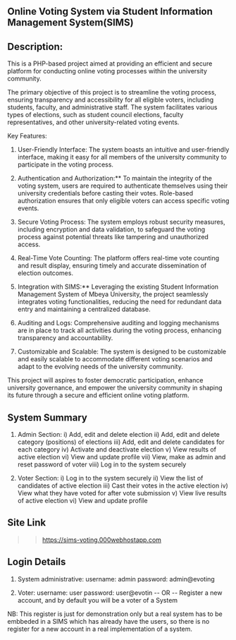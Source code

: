 ## Online Voting System via Student Information Management System(SIMS)

## Description:
This is a PHP-based project aimed at providing an efficient and secure platform for conducting online voting processes within the university community.

The primary objective of this project is to streamline the voting process, ensuring transparency and accessibility for all eligible voters, including students, faculty, and administrative staff. The system facilitates various types of elections, such as student council elections, faculty representatives, and other university-related voting events.

Key Features:
1. User-Friendly Interface: The system boasts an intuitive and user-friendly interface, making it easy for all members of the university community to participate in the voting process.

2. Authentication and Authorization:** To maintain the integrity of the voting system, users are required to authenticate themselves using their university credentials before casting their votes. Role-based authorization ensures that only eligible voters can access specific voting events.

3. Secure Voting Process: The system employs robust security measures, including encryption and data validation, to safeguard the voting process against potential threats like tampering and unauthorized access.

4. Real-Time Vote Counting: The platform offers real-time vote counting and result display, ensuring timely and accurate dissemination of election outcomes.

5. Integration with SIMS:** Leveraging the existing Student Information Management System of Mbeya University, the project seamlessly integrates voting functionalities, reducing the need for redundant data entry and maintaining a centralized database.

6. Auditing and Logs: Comprehensive auditing and logging mechanisms are in place to track all activities during the voting process, enhancing transparency and accountability.

7. Customizable and Scalable: The system is designed to be customizable and easily scalable to accommodate different voting scenarios and adapt to the evolving needs of the university community.

This project will aspires to foster democratic participation, enhance university governance, and empower the university community in shaping its future through a secure and efficient online voting platform.

## System Summary
1. Admin Section:
	i) Add, edit and delete election
	ii) Add, edit and delete category (positions) of elections
	iii) Add, edit and delete candidates for each category
	iv) Activate and deactivate election
	v) View results of active election
	vi) View and update profile
	vii) View, make as admin and reset password of voter
	viii) Log in to the system securely
	
2. Voter Section:
	i) Log in to the system securely
	ii) View the list of candidates of active election
	iii) Cast their votes in the active election
	iv) View what they have voted for after vote submission
	v) View live results of active election
	vi) View and update profile

## Site Link
>> https://sims-voting.000webhostapp.com
	
## Login Details
1. System administrative:
username: admin
password: admin@evoting

2. Voter:
username: user
password: user@evotin
-- OR --
Register a new account, and by default you will be a voter of a System

NB: This register is just for demonstration only but a real system has to be embbeded in a SIMS which has already have the users, so there is no register for a new account in a real implementation of a system.

